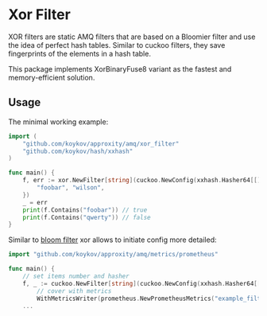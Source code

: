 # Xor Filter

XOR filters are static AMQ filters that are based on a Bloomier filter and use the idea of perfect hash tables.
Similar to cuckoo filters, they save fingerprints of the elements in a hash table.

This package implements XorBinaryFuse8 variant as the fastest and memory-efficient solution.

## Usage

The minimal working example:
```go
import (
    "github.com/koykov/approxity/amq/xor_filter"
    "github.com/koykov/hash/xxhash"
)

func main() {
    f, err := xor.NewFilter[string](cuckoo.NewConfig(xxhash.Hasher64[[]byte]{}), []string{
	    "foobar", "wilson",	
    })
    _ = err
    print(f.Contains("foobar")) // true
    print(f.Contains("qwerty")) // false
}
```

Similar to [bloom filter](../bloom_filter/readme.md#usage) xor allows to initiate config more detailed:
```go
import "github.com/koykov/approxity/amq/metrics/prometheus"

func main() {
    // set items number and hasher
    f, _ := cuckoo.NewFilter[string](cuckoo.NewConfig(xxhash.Hasher64[[]byte]{}, []string{...}).
        // cover with metrics
        WithMetricsWriter(prometheus.NewPrometheusMetrics("example_filter")))
	...
```
